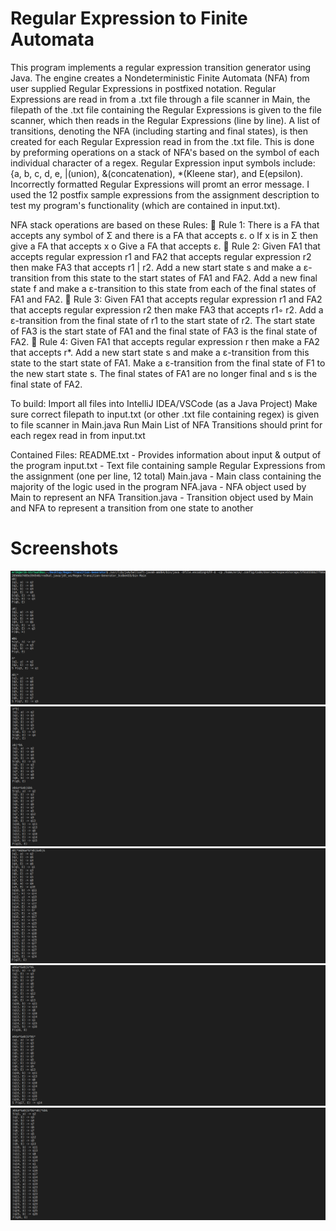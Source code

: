 # Regular Expression to Finite Automata

This program implements a regular expression transition generator using Java. The engine creates a Nondeterministic Finite
Automata (NFA) from user supplied Regular Expressions in postfixed notation. Regular Expressions are read in from
a .txt file through a file scanner in Main, the filepath of the .txt file containing the Regular Expressions is given to
the file scanner, which then reads in the Regular Expressions (line by line). A list of transitions, denoting the NFA
(including starting and final states), is then created for each Regular Expression read in from the .txt file. This is
done by preforming operations on a stack of NFA's based on the symbol of each individual character of a regex.
Regular Expression input symbols include: {a, b, c, d, e, |(union), &(concatenation), *(Kleene star), and E(epsilon).
Incorrectly formatted Regular Expressions will promt an error message. I used the 12 postfix sample expressions from the
assignment description to test my program's functionality (which are contained in input.txt).

NFA stack operations are based on these Rules:
	Rule 1: There is a FA that accepts any symbol of Σ and there is a FA that accepts ε.
  o	If x is in Σ then give a FA that accepts x
  o	Give a FA that accepts ε.
	Rule 2: Given FA1 that accepts regular expression r1 and FA2 that accepts regular expression r2 then make FA3 that
  accepts r1 | r2. Add a new start state s and make a ε-transition from this state to the start states of FA1 and FA2.
  Add a new final state f and make a ε-transition to this state from each of the final states of FA1 and FA2.
	Rule 3: Given FA1 that accepts regular expression r1 and FA2 that accepts regular expression r2 then make FA3 that
  accepts r1◦ r2. Add a ε-transition from the final state of r1 to the start state of r2. The start state of FA3 is the
  start state of FA1 and the final state of FA3 is the final state of FA2.
	Rule 4: Given FA1 that accepts regular expression r then make a FA2 that accepts r*. Add a new start state s and make
  a ε-transition from this state to the start state of FA1. Make a ε-transition from the final state of F1 to the new
  start state s. The final states of FA1 are no longer final and s is the final state of FA2.

To build:
  Import all files into IntelliJ IDEA/VSCode (as a Java Project)
  Make sure correct filepath to input.txt (or other .txt file containing regex) is given to file scanner in Main.java
  Run Main
  List of NFA Transitions should print for each regex read in from input.txt

Contained Files:
  README.txt - Provides information about input & output of the program
  input.txt - Text file containing sample Regular Expressions from the assignment (one per line, 12 total)
  Main.java - Main class containing the majority of the logic used in the program
  NFA.java - NFA object used by Main to represent an NFA
  Transition.java - Transition object used by Main and NFA to represent a transition from one state to another

# Screenshots
![Alt text](/screenshots/output1.png?raw=true "Screenshot 1")
![Alt text](/screenshots/output2.png?raw=true "Screenshot 2")
![Alt text](/screenshots/output3.png?raw=true "Screenshot 3")
![Alt text](/screenshots/output4.png?raw=true "Screenshot 4")
![Alt text](/screenshots/output5.png?raw=true "Screenshot 5")
